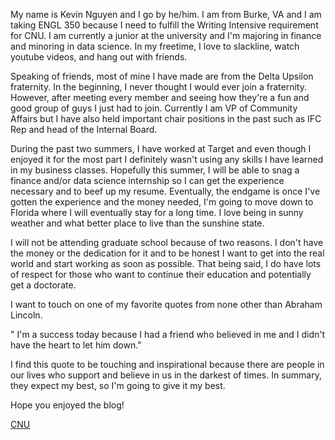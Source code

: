 My name is Kevin Nguyen and I go by he/him. I am from Burke, VA and I am taking ENGL 350 because I need to fulfill the Writing Intensive requirement for CNU. I am currently a junior at the university and I'm majoring in finance and minoring in data science. In my freetime, I love to slackline, watch youtube videos, and hang out with friends. 

Speaking of friends, most of mine I have made are from the Delta Upsilon fraternity. In the beginning, I never thought I would ever join a fraternity. However, after meeting every member and seeing how they're a fun and good group of guys I just had to join. Currently I am VP of Community Affairs but I have also held important chair positions in the past such as IFC Rep and head of the Internal Board. 

During the past two summers, I have worked at Target and even though I enjoyed it for the most part I definitely wasn't using any skills I have learned in my business classes. Hopefully this summer, I will be able to snag a finance and/or data science internship so I can get the experience necessary and to beef up my resume. Eventually, the endgame is once I've gotten the experience and the money needed, I'm going to move down to Florida where I will eventually stay for a long time. I love being in sunny weather and what better place to live than the sunshine state. 

I will not be attending graduate school because of two reasons. I don't have the money or the dedication for it and to be honest I want to get into the real world and start working as soon as possible. That being said, I do have lots of respect for those who want to continue their education and potentially get a doctorate. 

I want to touch on one of my favorite quotes from none other than Abraham Lincoln. 

" I'm a success today because I had a friend who believed in me and I didn't have the heart to let him down."

I find this quote to be touching and inspirational because there are people in our lives who support and believe in us in the darkest of times. In summary, they expect my best, so I'm going to give it my best.

Hope you enjoyed the blog!


[CNU](https://github.com/kevinnguyen19/About-Me/images/CNU.jpeg)







